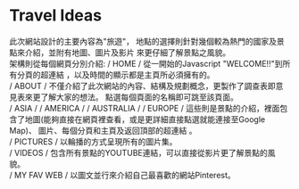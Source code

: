 # Travel Ideas
此次網站設計的主要內容為"旅遊"， 地點的選擇則針對幾個較為熱門的國家及景點來介紹，並附有地圖、圖片及影片 來更仔細了解景點之風貌。
<br>
架構則從每個網頁分別介紹:
  / HOME / 從一開始的Javascript "WELCOME!!"到所有分頁的超連結 ，以及時間的顯示都是主頁所必須擁有的。<br>
  / ABOUT / 不僅介紹了此次網站的內容、結構及規劃概念，更製作了調查表即意見表來更了解大家的想法。 點選每個頁面的名稱即可跳至該頁面。<br>
  / ASIA /  / AMERICA /  / AUSTRALIA /  / EUROPE / 這些則是景點的介紹，裡面包含了地圖(能夠直接在網頁裡查看，或是更詳細直接點選就能連接至Google Map)、 圖片、每個分頁和主頁及返回頂部的超連結 。<br>
  / PICTURES / 以輪播的方式呈現所有的圖片集。<br>
  / VIDEOS / 包含所有景點的YOUTUBE連結，可以直接從影片更了解景點的風貌。<br>
  / MY FAV WEB / 以圖文並行來介紹自己最喜歡的網站Pinterest。
